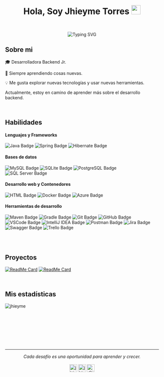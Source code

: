 
<h1 align="center"> Hola, Soy Jhieyme Torres <img src="https://github.com/rahulkarda/rahulkarda/blob/main/wave.gif?raw=true" width="30"> </h1> 
<br>

<p align="center">
    <img src="https://readme-typing-svg.demolab.com?font=Fira+Code&duration=2000&pause=1000&color=E289F7&center=true&vCenter=true&width=435&lines=Bienvenido(a)+%3A)" alt="Typing SVG" />
</p>


<h2> Sobre mi </h2>

<p>🎓 Desarrolladora Backend Jr. </p>
<p>🙌 Siempre aprendiendo cosas nuevas. </p>
<p>💡 Me gusta explorar nuevas tecnologías y usar nuevas herramientas. </p>
<p> Actualmente, estoy en camino de aprender más sobre el desarrollo backend. </p>
<br>


<div width="100">

<h2> Habilidades </h2>

<h4>Lenguajes y Frameworks</h4>

<img src="https://img.shields.io/badge/Java-007396?style=for-the-badge&logo=java&logoColor=white" alt="Java Badge">
<img src="https://img.shields.io/badge/Spring-6DB33F?style=for-the-badge&logo=spring&logoColor=white" alt="Spring Badge">
<img src="https://img.shields.io/badge/Hibernate-59666C?style=for-the-badge&logo=hibernate&logoColor=white" alt="Hibernate Badge">

</br>

<h4>Bases de datos</h4>

<img src="https://img.shields.io/badge/MySQL-4479A1?style=for-the-badge&logo=mysql&logoColor=white" alt="MySQL Badge">
<img src="https://img.shields.io/badge/SQLite-003B57?style=for-the-badge&logo=sqlite&logoColor=white" alt="SQLite Badge">
<img src="https://img.shields.io/badge/PostgreSQL-4169E1?style=for-the-badge&logo=postgresql&logoColor=white" alt="PostgreSQL Badge">
<img src="https://img.shields.io/badge/SQL_Server-CC2927?style=for-the-badge&logo=microsoft-sql-server&logoColor=white" alt="SQL Server Badge">

</br>

<h4>Desarrollo web y Contenedores</h4>

<img src="https://img.shields.io/badge/HTML-E34F26?style=for-the-badge&logo=html5&logoColor=white" alt="HTML Badge">
<img src="https://img.shields.io/badge/Docker-2496ED?style=for-the-badge&logo=docker&logoColor=white" alt="Docker Badge">
<img src="https://img.shields.io/badge/Azure-0078D4?style=for-the-badge&logo=microsoft-azure&logoColor=white" alt="Azure Badge">

</br>

<h4>Herramientas de desarrollo</h4>

<img src="https://img.shields.io/badge/Maven-C71A36?style=for-the-badge&logo=apache-maven&logoColor=white" alt="Maven Badge">
<img src="https://img.shields.io/badge/Gradle-02303A?style=for-the-badge&logo=gradle&logoColor=white" alt="Gradle Badge">
<img src="https://img.shields.io/badge/Git-F05032?style=for-the-badge&logo=git&logoColor=white" alt="Git Badge">
<img src="https://img.shields.io/badge/GitHub-181717?style=for-the-badge&logo=github&logoColor=white" alt="GitHub Badge">
<img src="https://img.shields.io/badge/VSCode-007ACC?style=for-the-badge&logo=visual-studio-code&logoColor=white" alt="VSCode Badge">
<img src="https://img.shields.io/badge/IntelliJ_IDEA-000000?style=for-the-badge&logo=intellij-idea&logoColor=white" alt="IntelliJ IDEA Badge">
<img src="https://img.shields.io/badge/Postman-FF6C37?style=for-the-badge&logo=postman&logoColor=white" alt="Postman Badge">
<img src="https://img.shields.io/badge/Jira-0052CC?style=for-the-badge&logo=jira&logoColor=white" alt="Jira Badge">
<img src="https://img.shields.io/badge/Swagger-85EA2D?style=for-the-badge&logo=swagger&logoColor=white" alt="Swagger Badge">
<img src="https://img.shields.io/badge/Trello-0052CC?style=for-the-badge&logo=trello&logoColor=white" alt="Trello Badge">

</br> </br>

<!--  
<h3>Tecnologías</h3>

  [![My Skills](https://skillicons.dev/icons?i=java,spring,mysql,sqlite,postgres,hibernate,html,docker,azure&theme=light)](https://skillicons.dev)
  
</br>

  <h3>Herramientas de Desarrollo</h3>
  
  [![My Tools](https://skillicons.dev/icons?i=maven,gradle,git,github,vscode,idea,postman&theme=light)](https://skillicons.dev)

</br>
-->


<!-- ==================================================================================================================================== -->
<h2>Proyectos </h2>

[![ReadMe Card](https://github-readme-stats.vercel.app/api/pin/?username=Jhieyme&repo=FileManager&theme=dark&title_color=ffffff&icon_color=bcaabf&text_color=ffffff&border_radius=15px)](https://github.com/Jhieyme/FileManager)
[![ReadMe Card](https://github-readme-stats.vercel.app/api/pin/?username=Jhieyme&repo=PlayZoomAndroid&lang_color=bcaabf&title_color=ffffff&theme=dark&text_color=ffffff&icon_color=bcaabf&border_radius=15px)](https://github.com/Jhieyme/PlayZoomAndroid)

<Br>

<!-- ==================================================================================================================================== -->

<h2>Mis estadísticas</h2>

<p><img align="left" src="https://github-readme-stats.vercel.app/api/top-langs?username=jhieyme&show_icons=true&theme=dark&title_color=ffffff&locale=es&layout=compact" alt="jhieyme" /></p>

<br><br><br><br><br><br><br><br>

<hr>

<p align="center">
   <i>Cada desafío es una oportunidad para aprender y crecer. </i>
   <br>
<br>

<a href="https://www.linkedin.com/in/jhieyme-torres/" target="_blank">
        <img src="https://raw.githubusercontent.com/rahuldkjain/github-profile-readme-generator/master/src/images/icons/Social/linked-in-alt.svg" alt="jhieyme torres palomino" height="25" width="25" /></a>
        
<a href="https://www.instagram.com/jhieyme/" target="_blank">
        <img src="https://raw.githubusercontent.com/rahuldkjain/github-profile-readme-generator/master/src/images/icons/Social/instagram.svg" alt="jhieyme" height="25" width="25" /></a>

<a href="https://www.facebook.com/jennifer.torrespalomino24/" target="_blank">
        <img src="https://raw.githubusercontent.com/rahuldkjain/github-profile-readme-generator/master/src/images/icons/Social/facebook.svg" alt="@jhieyme" height="25" width="25" /></a>

<br>
</p>

</div>
